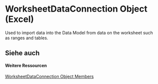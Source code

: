 
# WorksheetDataConnection Object (Excel)

Used to import data into the Data Model from data on the worksheet such as ranges and tables.


## Siehe auch


#### Weitere Ressourcen


[WorksheetDataConnection Object Members](http://msdn.microsoft.com/library/a86803fe-2598-3126-aadc-704c7af067e7%28Office.15%29.aspx)